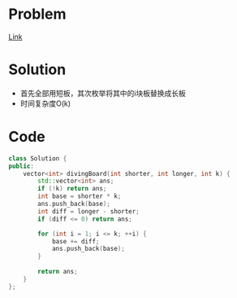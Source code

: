 # Problem
[Link](https://leetcode-cn.com/problems/diving-board-lcci/)

# Solution
* 首先全部用短板，其次枚举将其中的i块板替换成长板
* 时间复杂度O(k)

# Code
```cpp
class Solution {
public:
    vector<int> divingBoard(int shorter, int longer, int k) {
        std::vector<int> ans;
        if (!k) return ans;
        int base = shorter * k;
        ans.push_back(base);
        int diff = longer - shorter;
        if (diff <= 0) return ans;

        for (int i = 1; i <= k; ++i) {
            base += diff;
            ans.push_back(base);
        }
        
        return ans;
    }
};
```